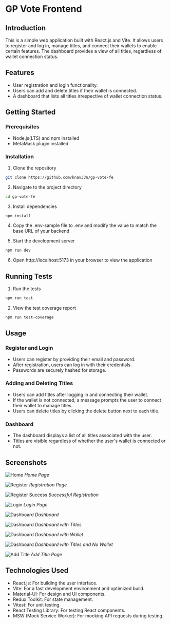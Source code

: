 # GP Vote Frontend

## Introduction
This is a simple web application built with React.js and Vite. It allows users to register and log in, manage titles, and connect their wallets to enable certain features. The dashboard provides a view of all titles, regardless of wallet connection status.

## Features
- User registration and login functionality.
- Users can add and delete titles if their wallet is connected.
- A dashboard that lists all titles irrespective of wallet connection status.

## Getting Started

### Prerequisites

- Node.js(LTS) and npm installed
- MetaMask plugin installed

### Installation

1. Clone the repository
```bash
git clone https://github.com/knav33n/gp-vote-fe
```

2. Navigate to the project directory
```bash
cd gp-vote-fe
```

3. Install dependencies
```bash
npm install
```

4. Copy the .env-sample file to .env and modify the value to match the base URL of your backend

5. Start the development server
```bash
npm run dev
```

6. Open http://localhost:5173 in your browser to view the application

## Running Tests

1. Run the tests
```bash
npm run test
```

2. View the test coverage report
```bash
npm run test-coverage
```

## Usage

### Register and Login
- Users can register by providing their email and password.
- After registration, users can log in with their credentials.
- Passwords are securely hashed for storage.

### Adding and Deleting Titles
- Users can add titles after logging in and connecting their wallet.
- If the wallet is not connected, a message prompts the user to connect their wallet to manage titles.
- Users can delete titles by clicking the delete button next to each title.

### Dashboard
- The dashboard displays a list of all titles associated with the user.
- Titles are visible regardless of whether the user's wallet is connected or not.

## Screenshots
![Home](./screenshots/home.png)
*Home Page*

![Register](./screenshots/register.png)
*Registration Page*

![Register Success](./screenshots/register-success.png)
*Successful Registration*

![Login](./screenshots/login.png)
*Login Page*

![Dashboard](./screenshots/dashboard.png)
*Dashboard*

![Dashboard](./screenshots/dashboard-with-titles.png)
*Dashboard with Titles*

![Dashboard](./screenshots/dashboard-with-wallet.png)
*Dashboard with Wallet*

![Dashboard](./screenshots/dashboard-with-titles-no-wallet.png)
*Dashboard with Titles and No Wallet*

![Add Title](./screenshots/add-title.png)
*Add Title Page*

## Technologies Used
- React.js: For building the user interface.
- Vite: For a fast development environment and optimized build.
- Material-UI: For design and UI components.
- Redux Toolkit: For state management.
- Vitest: For unit testing.
- React Testing Library: For testing React components.
- MSW (Mock Service Worker): For mocking API requests during testing.
